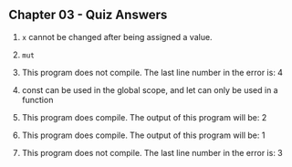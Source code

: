 ## Chapter 03 - Quiz Answers

1. ```x``` cannot be changed after being assigned a value.

2. ```mut```

3. This program does not compile. The last line number in the error is: 4

4. const can be used in the global scope, and let can only be used in a function

5. This program does compile. The output of this program will be: 2

6. This program does compile. The output of this program will be: 1

7. This program does not compile. The last line number in the error is: 3
